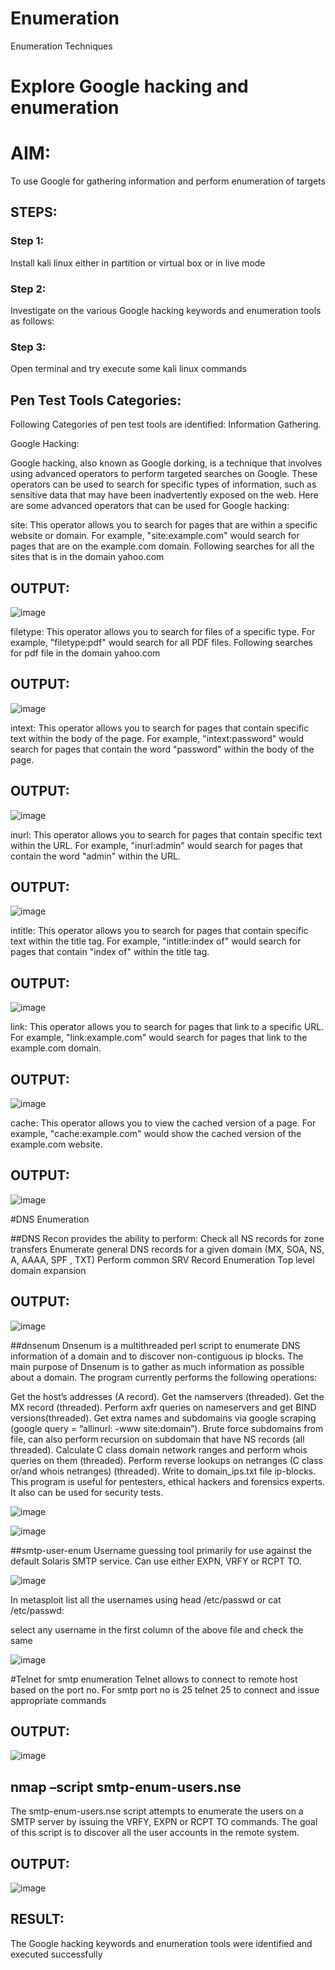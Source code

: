 # Enumeration
Enumeration Techniques

# Explore Google hacking and enumeration 

# AIM:

To use Google for gathering information and perform enumeration of targets

## STEPS:

### Step 1:

Install kali linux either in partition or virtual box or in live mode

### Step 2:

Investigate on the various Google hacking keywords and enumeration tools as follows:


### Step 3:
Open terminal and try execute some kali linux commands

## Pen Test Tools Categories:  

Following Categories of pen test tools are identified:
Information Gathering.

Google Hacking:

Google hacking, also known as Google dorking, is a technique that involves using advanced operators to perform targeted searches on Google. These operators can be used to search for specific types of information, such as sensitive data that may have been inadvertently exposed on the web. Here are some advanced operators that can be used for Google hacking:

site: This operator allows you to search for pages that are within a specific website or domain. For example, "site:example.com" would search for pages that are on the example.com domain.
Following searches for all the sites that is in the domain yahoo.com
## OUTPUT:
![image](https://github.com/Sahithya373/Enumeration/assets/147017926/9ba4165d-b8a2-49db-b271-42e899d93ae6)


filetype: This operator allows you to search for files of a specific type. For example, "filetype:pdf" would search for all PDF files.
Following searches for pdf file in the domain yahoo.com

## OUTPUT:
![image](https://github.com/Sahithya373/Enumeration/assets/147017926/3c6a9993-bb40-4696-ba36-d0673c47ad52)


intext: This operator allows you to search for pages that contain specific text within the body of the page. For example, "intext:password" would search for pages that contain the word "password" within the body of the page.

## OUTPUT:
![image](https://github.com/Sahithya373/Enumeration/assets/147017926/ac2dfe0c-41c4-4c05-a797-52470cc2a3a1)


inurl: This operator allows you to search for pages that contain specific text within the URL. For example, "inurl:admin" would search for pages that contain the word "admin" within the URL.

## OUTPUT:
![image](https://github.com/Sahithya373/Enumeration/assets/147017926/9208b138-27a5-4ce7-ad4e-2aebe99bed21)


intitle: This operator allows you to search for pages that contain specific text within the title tag. For example, "intitle:index of" would search for pages that contain "index of" within the title tag.

## OUTPUT:
![image](https://github.com/Sahithya373/Enumeration/assets/147017926/2b468473-464a-44f0-8b28-815d6b23a933)


link: This operator allows you to search for pages that link to a specific URL. For example, "link:example.com" would search for pages that link to the example.com domain.


## OUTPUT:
![image](https://github.com/Sahithya373/Enumeration/assets/147017926/57cd1703-4643-4887-93fb-5a06aa2d6e36)


cache: This operator allows you to view the cached version of a page. For example, "cache:example.com" would show the cached version of the example.com website.

## OUTPUT:
![image](https://github.com/Sahithya373/Enumeration/assets/147017926/6fb0cbca-2c35-411e-b2f6-711ab091021a)


 
#DNS Enumeration

##DNS Recon
provides the ability to perform:
Check all NS records for zone transfers
Enumerate general DNS records for a given domain (MX, SOA, NS, A, AAAA, SPF , TXT)
Perform common SRV Record Enumeration
Top level domain expansion
## OUTPUT:
![image](https://github.com/Sahithya373/Enumeration/assets/147017926/2ed47124-92c3-479d-b006-1521057b3792)


##dnsenum
Dnsenum is a multithreaded perl script to enumerate DNS information of a domain and to discover non-contiguous ip blocks. The main purpose of Dnsenum is to gather as much information as possible about a domain. The program currently performs the following operations:

Get the host’s addresses (A record).
Get the namservers (threaded).
Get the MX record (threaded).
Perform axfr queries on nameservers and get BIND versions(threaded).
Get extra names and subdomains via google scraping (google query = “allinurl: -www site:domain”).
Brute force subdomains from file, can also perform recursion on subdomain that have NS records (all threaded).
Calculate C class domain network ranges and perform whois queries on them (threaded).
Perform reverse lookups on netranges (C class or/and whois netranges) (threaded).
Write to domain_ips.txt file ip-blocks.
This program is useful for pentesters, ethical hackers and forensics experts. It also can be used for security tests.

![image](https://github.com/Sahithya373/Enumeration/assets/147017926/af1466e8-04f4-49ef-bcd0-6f09e76ef7a8)

![image](https://github.com/Sahithya373/Enumeration/assets/147017926/6149d9ce-f490-4fdf-b2d7-cf154d5cfaf6)


##smtp-user-enum
Username guessing tool primarily for use against the default Solaris SMTP service. Can use either EXPN, VRFY or RCPT TO.

![image](https://github.com/Sahithya373/Enumeration/assets/147017926/a35f8106-520c-406a-9913-99c729c6f7c6)


In metasploit list all the usernames using head /etc/passwd or cat /etc/passwd:

select any username in the first column of the above file and check the same

![image](https://github.com/Sahithya373/Enumeration/assets/147017926/71bf904a-da66-4b89-b0b3-e737677ca750)


#Telnet for smtp enumeration
Telnet allows to connect to remote host based on the port no. For smtp port no is 25
telnet <host address> 25 to connect
and issue appropriate commands
  
 ## OUTPUT:
 ![image](https://github.com/Sahithya373/Enumeration/assets/147017926/76eee789-4615-4e24-bad9-3bb35ba82fa5)

  
 ## nmap –script smtp-enum-users.nse <hostname>

The smtp-enum-users.nse script attempts to enumerate the users on a SMTP server by issuing the VRFY, EXPN or RCPT TO commands. The goal of this script is to discover all the user accounts in the remote system.

## OUTPUT:
![image](https://github.com/Sahithya373/Enumeration/assets/147017926/df55d031-ca07-406b-a690-38e553c7ae9a)

## RESULT:
The Google hacking keywords and enumeration tools were identified and executed successfully

